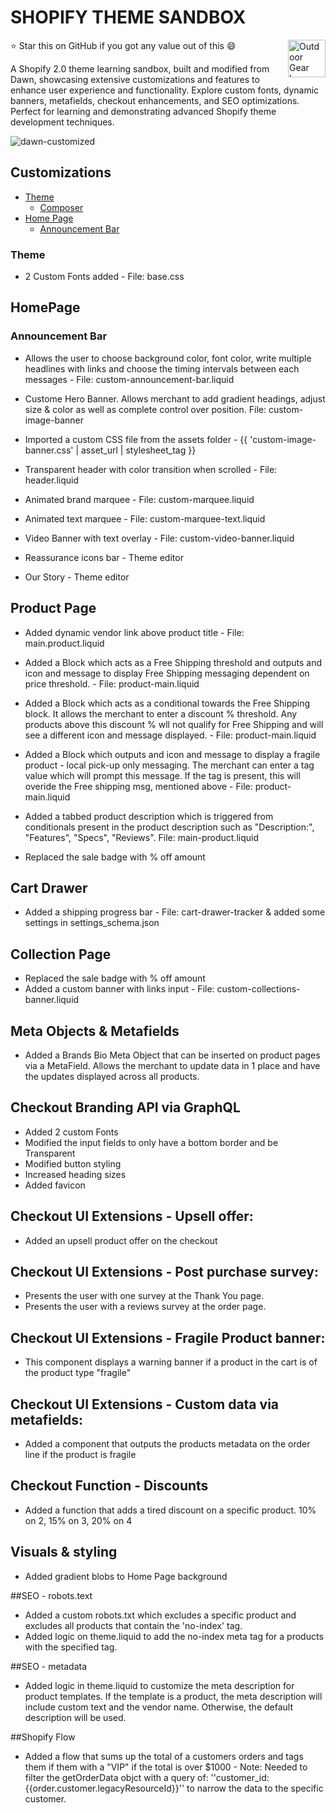 # SHOPIFY THEME SANDBOX

<a href="https://dawn-customized-sandbox.myshopify.com/">
    <img src="https://github.com/MrRobotical/shopify-theme-sandbox/blob/main/assets/readme-logo.png" alt="Outdoor Gear logo" title="Outdoor Gear" align="right" height="60" />
</a>

:star: Star this on GitHub if you got any value out of this :smile:

A Shopify 2.0 theme learning sandbox, built and modified from Dawn, showcasing extensive customizations and features to enhance user experience and functionality. Explore custom fonts, dynamic banners, metafields, checkout enhancements, and SEO optimizations. Perfect for learning and demonstrating advanced Shopify theme development techniques.

![dawn-customized](https://github.com/MrRobotical/shopify-theme-sandbox/blob/main/assets/readme-homepage.png)

## Customizations

- [Theme](#installation)
  - [Composer](#Theme)
- [Home Page](#HomePage)
  - [Announcement Bar](#annoucement-bar)

### Theme

- 2 Custom Fonts added - File: base.css

## HomePage

### Announcement Bar

- Allows the user to choose background color, font color, write multiple headlines with links and choose the timing intervals between each messages - File: custom-announcement-bar.liquid

- Custome Hero Banner. Allows merchant to add gradient headings, adjust size & color as well as complete control over position. File: custom-image-banner

- Imported a custom CSS file from the assets folder - {{ 'custom-image-banner.css' | asset_url | stylesheet_tag }}

- Transparent header with color transition when scrolled - File: header.liquid

- Animated brand marquee - File: custom-marquee.liquid

- Animated text marquee - File: custom-marquee-text.liquid

- Video Banner with text overlay - File: custom-video-banner.liquid

- Reassurance icons bar - Theme editor

- Our Story - Theme editor

## Product Page

- Added dynamic vendor link above product title - File: main.product.liquid

- Added a Block which acts as a Free Shipping threshold and outputs and icon and message to display Free Shipping messaging dependent on price threshold. - File: product-main.liquid

- Added a Block which acts as a conditional towards the Free Shipping block. It allows the merchant to enter a discount % threshold. Any products above this discount % wll not qualify for Free Shipping and will see a different icon and message displayed. - File: product-main.liquid

- Added a Block which outputs and icon and message to display a fragile product - local pick-up only messaging. The merchant can enter a tag value which will prompt this message. If the tag is present, this will overide the Free shipping msg, mentioned above - File: product-main.liquid

- Added a tabbed product description which is triggered from conditionals present in the product description such as "Description:", "Features", "Specs", "Reviews". File: main-product.liquid

- Replaced the sale badge with % off amount

## Cart Drawer

- Added a shipping progress bar - File: cart-drawer-tracker & added some settings in settings_schema.json

## Collection Page

- Replaced the sale badge with % off amount
- Added a custom banner with links input - File: custom-collections-banner.liquid

## Meta Objects & Metafields

- Added a Brands Bio Meta Object that can be inserted on product pages via a MetaField. Allows the merchant to update data in 1 place and have the updates displayed across all products.

## Checkout Branding API via GraphQL

- Added 2 custom Fonts
- Modified the input fields to only have a bottom border and be Transparent
- Modified button styling
- Increased heading sizes
- Added favicon

## Checkout UI Extensions - Upsell offer:

- Added an upsell product offer on the checkout

## Checkout UI Extensions - Post purchase survey:

- Presents the user with one survey at the Thank You page.
- Presents the user with a reviews survey at the order page.

## Checkout UI Extensions - Fragile Product banner:

- This component displays a warning banner if a product in the cart is of the product type "fragile"

## Checkout UI Extensions - Custom data via metafields:

- Added a component that outputs the products metadata on the order line if the product is fragile

## Checkout Function - Discounts

- Added a function that adds a tired discount on a specific product. 10% on 2, 15% on 3, 20% on 4

## Visuals & styling

- Added gradient blobs to Home Page background

##SEO - robots.text

- Added a custom robots.txt which excludes a specific product and excludes all products that contain the 'no-index' tag.
- Added logic on theme.liquid to add the no-index meta tag for a products with the specified tag.

##SEO - metadata

- Added logic in theme.liquid to customize the meta description for product templates. If the template is a product, the meta description will include custom text and the vendor name. Otherwise, the default description will be used.

##Shopify Flow

- Added a flow that sums up the total of a customers orders and tags them if them with a "VIP" if the total is over $1000 - Note: Needed to filter the getOrderData objct with a query of: ''customer_id:{{order.customer.legacyResourceId}}'' to narrow the data to the specific customer.
